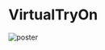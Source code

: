 # VirtualTryOn

![poster](https://user-images.githubusercontent.com/47136483/137844843-77942359-6212-4fdf-a155-c2737a9133ae.JPG)
